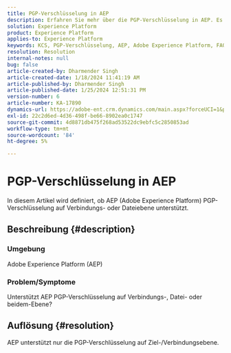 ```yaml
---
title: PGP-Verschlüsselung in AEP
description: Erfahren Sie mehr über die PGP-Verschlüsselung in AEP. Es wird nur auf Verbindungs-Ebene unterstützt.
solution: Experience Platform
product: Experience Platform
applies-to: Experience Platform
keywords: KCS, PGP-Verschlüsselung, AEP, Adobe Experience Platform, FAQ
resolution: Resolution
internal-notes: null
bug: false
article-created-by: Dharmender Singh
article-created-date: 1/18/2024 11:41:19 AM
article-published-by: Dharmender Singh
article-published-date: 1/25/2024 12:51:31 PM
version-number: 6
article-number: KA-17890
dynamics-url: https://adobe-ent.crm.dynamics.com/main.aspx?forceUCI=1&pagetype=entityrecord&etn=knowledgearticle&id=6e4a767d-f6b5-ee11-a569-6045bd0065b6
exl-id: 22c2d6ed-4d36-498f-be66-8902ea0c1747
source-git-commit: 4d8871db475f268ad53522dc9ebfc5c2850853ad
workflow-type: tm+mt
source-wordcount: '84'
ht-degree: 5%

---
```


# PGP-Verschlüsselung in AEP


In diesem Artikel wird definiert, ob AEP (Adobe Experience Platform) PGP-Verschlüsselung auf Verbindungs- oder Dateiebene unterstützt.

## Beschreibung {#description}


### <b>Umgebung</b>

Adobe Experience Platform (AEP)

### <b>Problem/Symptome</b>

Unterstützt AEP PGP-Verschlüsselung auf Verbindungs-, Datei- oder beidem-Ebene?


## Auflösung {#resolution}


AEP unterstützt nur die PGP-Verschlüsselung auf Ziel-/Verbindungsebene.
